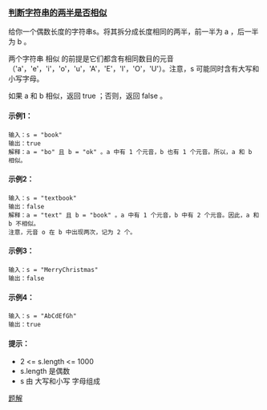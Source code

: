### [判断字符串的两半是否相似](https://leetcode-cn.com/problems/determine-if-string-halves-are-alike/)

给你一个偶数长度的字符串s。将其拆分成长度相同的两半，前一半为 a ，后一半为 b 。

两个字符串 相似 的前提是它们都含有相同数目的元音（'a'，'e'，'i'，'o'，'u'，'A'，'E'，'I'，'O'，'U'）。注意，s 可能同时含有大写和小写字母。

如果 a 和 b 相似，返回 true ；否则，返回 false 。

#### 示例1：
```
输入：s = "book"
输出：true
解释：a = "bo" 且 b = "ok" 。a 中有 1 个元音，b 也有 1 个元音。所以，a 和 b 相似。
```

#### 示例2：
```
输入：s = "textbook"
输出：false
解释：a = "text" 且 b = "book" 。a 中有 1 个元音，b 中有 2 个元音。因此，a 和 b 不相似。
注意，元音 o 在 b 中出现两次，记为 2 个。
```

#### 示例3：
```
输入：s = "MerryChristmas"
输出：false
```

#### 示例4：
```
输入：s = "AbCdEfGh"
输出：true
```

#### 提示：
- 2 <= s.length <= 1000
- s.length 是偶数
- s 由 大写和小写 字母组成

[题解](https://github.com/WavyPeng/happy-together/blob/main/algorithm/serial-string/src/main/java/com/string/solution/DetermineIfStringHalvesAreAlike.java)
